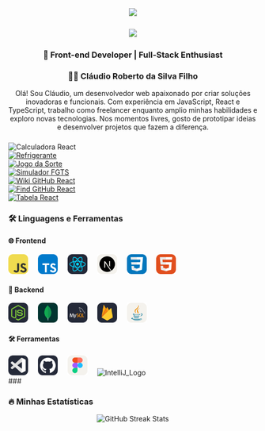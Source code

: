 
<div align="center">
  <img height="150" src="https://github.com/Klaudio0707/src-img/blob/main/pc.gif" />
</div>

###

<div align="center">
  <img src="https://visitor-badge.laobi.icu/badge?page_id=Klaudio0707.visitor-badge" />
</div>

###

<h3 align="center">💼 Front-end Developer | Full-Stack Enthusiast</h3>

###

<h3 align="center">👩‍💻 Cláudio Roberto da Silva Filho</h3>

<p align="center">
Olá! Sou Cláudio, um desenvolvedor web apaixonado por criar soluções inovadoras e funcionais. Com experiência em JavaScript, React e TypeScript, trabalho como freelancer enquanto amplio minhas habilidades e exploro novas tecnologias. Nos momentos livres, gosto de prototipar ideias e desenvolver projetos que fazem a diferença.
</p>

###
<div align= "center>  
![Top Langs](https://github-readme-stats.vercel.app/api/top-langs/?username=klaudio0707&layout=compact&langs_count=6)


</div>

<h3>🚀 Projetos em Destaque</h3>
              
[![Calculadora React](https://img.shields.io/badge/Calculadora_React-4285f4?style=for-the-badge)](https://calculadora-dio.netlify.app)             
[![Refrigerante](https://img.shields.io/badge/Refrigerante-836FFF?style=for-the-badge)](https://propagandarefrigerante.netlify.app)  
[![Jogo da Sorte](https://img.shields.io/badge/Jogo_da_Sorte-00FF00?style=for-the-badge)](https://jogodasorte.netlify.app)   
[![Simulador FGTS](https://img.shields.io/badge/Simulador_FGTS-7B68EE?style=for-the-badge)](https://simulador-fgts.netlify.app) <br>
[![Wiki GitHub React](https://img.shields.io/badge/Wiki_GITHUB-00FF00?style=for-the-badge)](https://wiki-react-silk.vercel.app/)  
[![Find GitHub React](https://img.shields.io/badge/Find_GITHUB-4285f4?style=for-the-badge)](https://git-find-gamma.vercel.app/)  
[![Tabela React](https://img.shields.io/badge/Tabela_React-00FF00?style=for-the-badge)](https://tabela-8ji9dtpz8-claudio-robertos-projects.vercel.app/)   

###

<h3 align="left">🛠 Linguagens e Ferramentas</h3>

<h4 align="left">🌐 Frontend</h4>
<div align="left">
  <img src="https://github.com/tandpfun/skill-icons/blob/main/icons/JavaScript.svg" height="40" alt="JavaScript logo" />
  <img width="12" />
  <img src="https://github.com/tandpfun/skill-icons/blob/main/icons/TypeScript.svg" height="40" alt="TypeScript logo" />
  <img width="12" />
  <img src="https://github.com/tandpfun/skill-icons/blob/main/icons/React-Dark.svg" height="40" alt="React logo" />
  <img width="12" />
  <img src="https://github.com/tandpfun/skill-icons/blob/main/icons/NextJS-Light.svg" height="40" alt="Next.js logo" />
  <img width="12" />
  <img src="https://github.com/tandpfun/skill-icons/blob/main/icons/CSS.svg" height="40" alt="CSS logo" />
  <img width="12" />
  <img src="https://github.com/tandpfun/skill-icons/blob/main/icons/HTML.svg" height="40" alt="HTML logo" />
</div>

<h4 align="left">🔧 Backend</h4>
<div align="left">
  <img src="https://github.com/tandpfun/skill-icons/blob/main/icons/NodeJS-Dark.svg" height="40" alt="Node.js logo" />
  <img width="12" />
  <img src="https://github.com/tandpfun/skill-icons/blob/main/icons/MongoDB.svg" height="40" alt="MongoDB logo" />
  <img width="12" />
  <img src="https://github.com/tandpfun/skill-icons/blob/main/icons/MySQL-Dark.svg" height="40" alt="MySQL logo" />
  <img width="12" />
  <img src="https://github.com/tandpfun/skill-icons/blob/main/icons/Firebase-Dark.svg" height="40" alt="Firebase logo" />
  <img width="12" />
  <img src="https://github.com/tandpfun/skill-icons/blob/main/icons/Java-Light.svg" height="40" alt="Java logo" />
</div>

<h4 align="left">🛠 Ferramentas</h4>
<div align="left">
  <img src="https://github.com/tandpfun/skill-icons/blob/main/icons/VSCode-Dark.svg" height="40" alt="VSCode logo" />
  <img width="12" />
  <img src="https://github.com/tandpfun/skill-icons/blob/main/icons/Github-Dark.svg" height="40" alt="GitHub logo" />
  <img width="12" />
  <img src="https://github.com/tandpfun/skill-icons/blob/main/icons/Figma-Light.svg" height="40" alt="Figma logo" />
  <img width="12" />
  <img src="https://img.icons8.com/color/48/000000/intellij-idea.png" height="40" alt="IntelliJ_Logo" />
</div>
###

<h3 align="left">🔥 Minhas Estatísticas</h3>

<div align="center">
  <img src="https://streak-stats.demolab.com/?user=Klaudio0707&theme=dark" alt="GitHub Streak Stats" />
</div>
